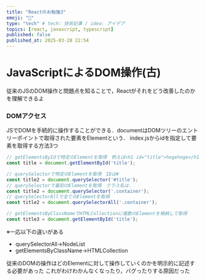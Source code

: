 ```yaml
---
title: "Reactのお勉強3"
emoji: "👏"
type: "tech" # tech: 技術記事 / idea: アイデア
topics: [react, javascript, typescript]
published: false
published_at: 2025-03-28 22:54
---
```


# JavaScriptによるDOM操作(古)
従来のJSのDOM操作と問題点を知ることで，Reactがそれをどう改善したのかを理解できるよ

### DOMアクセス
JSでDOMを手続的に操作することができる．documentはDOMツリーのエントリーポイントで取得された要素をElementという．
index.jsからidを指定して要素を取得する方法3つ

```js
// getElementsByIdで特定のElementを取得　例えば<h1 id="title">hogehoge</h1>みたいなの
const title = document.getElementById('title');
```
```js
// querySelectorで特定のElementを取得　IDは#
const title2 = document.querySelector('#title');
// querySelectorで最初のElementを取得　クラス名は.
const title2 = document.querySelector('.container');
// querySelectorAllで全てのElementを取得
const title2 = document.querySelectorAll('.container');
```
```js
// getElementsByClassNameでHTMLCollectionに複数のElementを格納して取得
const title3 = document.getElementById('title');
```

※一応以下の違いがある
- querySelectorAll->NodeList
- getElementsByClassName->HTMLCollection



従来のDOMの操作はどのElementに対して操作していくのかを明示的に記述する必要があった
これがわけわかんなくなったり，バグったりする原因だった